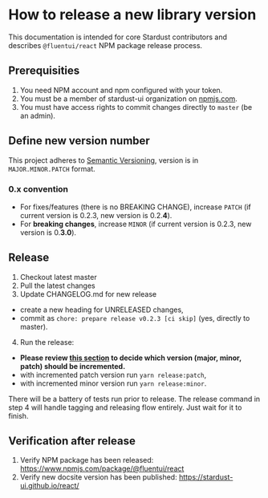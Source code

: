 # How to release a new library version

This documentation is intended for core Stardust contributors and describes `@fluentui/react` NPM package release process.

## Prerequisities

1. You need NPM account and npm configured with your token.
2. You must be a member of stardust-ui organization on [npmjs.com](https://www.npmjs.com).
3. You must have access rights to commit changes directly to `master` (be an admin).

## Define new version number
This project adheres to [Semantic Versioning](https://semver.org/spec/v2.0.0.html), version is in `MAJOR.MINOR.PATCH` format.

### 0.x convention
- For fixes/features (there is no BREAKING CHANGE), increase `PATCH` (if current version is 0.2.3, new version is 0.2.**4**).
- For **breaking changes**, increase `MINOR` (if current version is 0.2.3, new version is 0.**3.0**).

## Release
1. Checkout latest master
2. Pull the latest changes
3. Update CHANGELOG.md for new release
  - create a new heading for UNRELEASED changes,
  - commit as `chore: prepare release v0.2.3 [ci skip]` (yes, directly to master).
4. Run the release:
  - **Please review [this section](#0x-convention) to decide which version (major, minor, patch) should be incremented.**
  - with incremented patch version run `yarn release:patch`,
  - with incremented minor version run `yarn release:minor`.

There will be a battery of tests run prior to release.
The release command in step 4 will handle tagging and releasing flow entirely. Just wait for it to finish.

## Verification after release
1. Verify NPM package has been released: https://www.npmjs.com/package/@fluentui/react
2. Verify new docsite version has been published: https://stardust-ui.github.io/react/  
